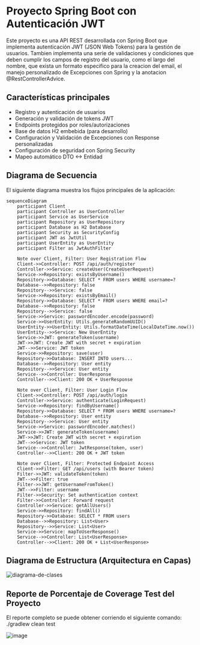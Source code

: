 # Proyecto Spring Boot con Autenticación JWT

Este proyecto es una API REST desarrollada con Spring Boot que implementa autenticación JWT (JSON Web Tokens) para la gestión de usuarios.
Tambien implementa una serie de validaciones y condiciones que deben cumplir los campos de registro del usuario, como el largo del nombre, que exista un formato especifico para la creacion del email, el manejo personalizado de Excepciones con Spring y la anotacion @RestControllerAdvice.

## Características principales

- Registro y autenticación de usuarios
- Generación y validación de tokens JWT
- Endpoints protegidos por roles/autorizaciones
- Base de datos H2 embebida (para desarrollo)
- Configuración y Validación de Excepciones con Response personalizadas 
- Configuración de seguridad con Spring Security
- Mapeo automático DTO <-> Entidad

## Diagrama de Secuencia

El siguiente diagrama muestra los flujos principales de la aplicación:

```mermaid
sequenceDiagram
    participant Client
    participant Controller as UserController
    participant Service as UserService
    participant Repository as UserRepository
    participant Database as H2 Database
    participant Security as SecurityConfig
    participant JWT as JwtUtil
    participant UserEntity as UserEntity
    participant Filter as JwtAuthFilter

    Note over Client, Filter: User Registration Flow
    Client->>Controller: POST /api/auth/register
    Controller->>Service: createUser(CreateUserRequest)
    Service->>Repository: existsByUsername()
    Repository->>Database: SELECT * FROM users WHERE username=?
    Database-->>Repository: false
    Repository-->>Service: false
    Service->>Repository: existsByEmail()
    Repository->>Database: SELECT * FROM users WHERE email=?
    Database-->>Repository: false
    Repository-->>Service: false
    Service->>Service: passwordEncoder.encode(password)
    Service->>UserEntity: Utils.generateRandomUUID()
    UserEntity->>UserEntity: Utils.formatDateTime(LocalDateTime.now())
    UserEntity-->>Service: New UserEntity
    Service->>JWT: generateToken(username)
    JWT->>JWT: Create JWT with secret + expiration
    JWT-->>Service: JWT token
    Service->>Repository: save(user)
    Repository->>Database: INSERT INTO users...
    Database-->>Repository: User entity
    Repository-->>Service: User entity
    Service-->>Controller: UserResponse
    Controller-->>Client: 200 OK + UserResponse

    Note over Client, Filter: User Login Flow
    Client->>Controller: POST /api/auth/login
    Controller->>Service: authenticate(LoginRequest)
    Service->>Repository: findByUsername()
    Repository->>Database: SELECT * FROM users WHERE username=?
    Database-->>Repository: User entity
    Repository-->>Service: User entity
    Service->>Service: passwordEncoder.matches()
    Service->>JWT: generateToken(username)
    JWT->>JWT: Create JWT with secret + expiration
    JWT-->>Service: JWT token
    Service-->>Controller: JwtResponse(token, user)
    Controller-->>Client: 200 OK + JWT token

    Note over Client, Filter: Protected Endpoint Access
    Client->>Filter: GET /api/users (with Bearer token)
    Filter->>JWT: validateToken(token)
    JWT-->>Filter: true
    Filter->>JWT: getUsernameFromToken()
    JWT-->>Filter: username
    Filter->>Security: Set authentication context
    Filter->>Controller: Forward request
    Controller->>Service: getAllUsers()
    Service->>Repository: findAll()
    Repository->>Database: SELECT * FROM users
    Database-->>Repository: List<User>
    Repository-->>Service: List<User>
    Service->>Service: mapToUserResponse()
    Service-->>Controller: List<UserResponse>
    Controller-->>Client: 200 OK + List<UserResponse>
```

## Diagrama de Estructura (Arquitectura en Capas)

![diagrama-de-clases](https://github.com/user-attachments/assets/86ae653d-0130-4483-baa0-0313bb887d5a)


## Reporte de Porcentaje de Coverage Test del Proyecto

El reporte completo se puede obtener corriendo el siguiente comando: ./gradlew clean test

![image](https://github.com/user-attachments/assets/a145556f-20ee-44a1-9681-080195be4e82)


